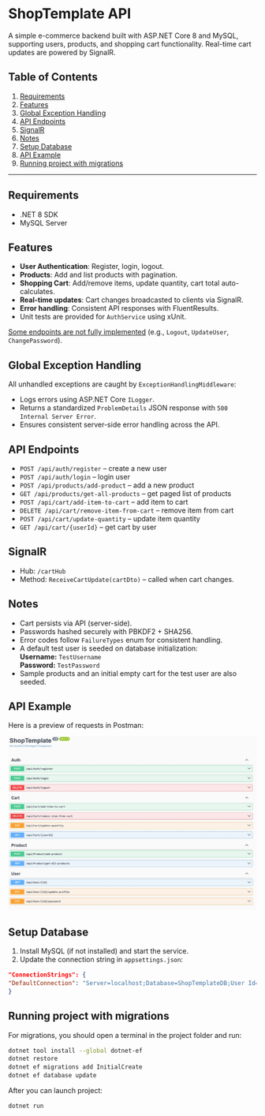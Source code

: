 ﻿# ShopTemplate API

A simple e-commerce backend built with ASP.NET Core 8 and MySQL, supporting users, products, and shopping cart functionality. Real-time cart updates are powered by SignalR.

## Table of Contents

1. [Requirements](#requirements)
2. [Features](#features)
3. [Global Exception Handling](#global-exception-handling)
4. [API Endpoints](#api-endpoints)
5. [SignalR](#signalr)
6. [Notes](#notes)
7. [Setup Database](#setup-database)
8. [API Example](#api-example)
9. [Running project with migrations](#running-project-with-migrations)

---

## Requirements

- .NET 8 SDK
- MySQL Server
## Features

- **User Authentication**: Register, login, logout.
- **Products**: Add and list products with pagination. 
- **Shopping Cart**: Add/remove items, update quantity, cart total auto-calculates.
- **Real-time updates**: Cart changes broadcasted to clients via SignalR.
- **Error handling**: Consistent API responses with FluentResults.
- Unit tests are provided for `AuthService` using xUnit.

<u>Some endpoints are not fully implemented</u> (e.g., `Logout`, `UpdateUser`, `ChangePassword`).

## Global Exception Handling

All unhandled exceptions are caught by `ExceptionHandlingMiddleware`:

- Logs errors using ASP.NET Core `ILogger`.
- Returns a standardized `ProblemDetails` JSON response with `500 Internal Server Error`.
- Ensures consistent server-side error handling across the API.

## API Endpoints

- `POST /api/auth/register` – create a new user
- `POST /api/auth/login` – login user
- `POST /api/products/add-product` – add a new product
- `GET /api/products/get-all-products` – get paged list of products
- `POST /api/cart/add-item-to-cart` – add item to cart
- `DELETE /api/cart/remove-item-from-cart` – remove item from cart
- `POST /api/cart/update-quantity` – update item quantity
- `GET /api/cart/{userId}` – get cart by user

## SignalR

- Hub: `/cartHub`
- Method: `ReceiveCartUpdate(cartDto)` – called when cart changes.

## Notes

- Cart persists via API (server-side).
- Passwords hashed securely with PBKDF2 + SHA256.
- Error codes follow `FailureTypes` enum for consistent handling.
- A default test user is seeded on database initialization:  
  **Username:** `TestUsername`  
  **Password:** `TestPassword`
- Sample products and an initial empty cart for the test user are also seeded.

## API Example

Here is a preview of requests in Postman:

![Postman Preview](./Preview.JPG)
## Setup Database

1. Install MySQL (if not installed) and start the service.
2. Update the connection string in `appsettings.json`:

```json
"ConnectionStrings": {
"DefaultConnection": "Server=localhost;Database=ShopTemplateDB;User Id=sa;Password=gg232412abb22#306!843;"
}
```

## Running project with migrations
For migrations, you should open a terminal in the project folder and run:
```bash
dotnet tool install --global dotnet-ef
dotnet restore
dotnet ef migrations add InitialCreate
dotnet ef database update
```
After you can launch project:
```bash
dotnet run
```